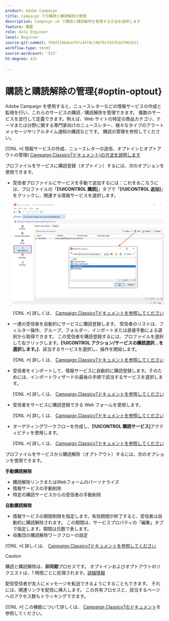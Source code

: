 ```yaml
---
product: Adobe Campaign
title: Campaign での購読と購読解除の管理
description: Campaign v8 で購読と購読解除を管理する方法を説明します
feature: 概要
role: Data Engineer
level: Beginner
source-git-commit: f69d318b4ea767c44f8c19bf0cf45fb1b7001b11
workflow-type: tm+mt
source-wordcount: '513'
ht-degree: 42%

---
```


# 購読と購読解除の管理{#optin-optout}

Adobe Campaign を使用すると、ニュースレターなどの情報サービスの作成と監視を行い、これらのサービスの購読／購読解除を管理できます。 複数のサービスを並行して定義できます。例えば、Web サイトの特定の商品カテゴリ、テーマまたは分野に関する専門家向けのニュースレター、様々なタイプのアラートメッセージやリアルタイム通知の購読などです。 購読の管理を参照してください。

[!DNL :arrow_upper_right:] 情報サービスの作成、ニュースレターの送信、オプトインとオプトアウトの管理( [Campaign Classicv7ドキュメント)の方法を説明します](https://experienceleague.adobe.com/docs/campaign-classic/using/sending-messages/subscriptions-and-referrals/managing-subscriptions.html?lang=ja)

プロファイルをサービスに購読登録（オプトイン）するには、次のオプションを使用できます。

* 受信者プロファイルにサービスを手動で追加するには：これをおこなうには、プロファイルの「**[!UICONTROL 購読]**」タブで「**[!UICONTROL 追加]**」をクリックし、関連する情報サービスを選択します。

   ![](assets/subscribe-to-a-service.png)

   [!DNL :arrow_upper_right:] 詳しくは、 [Campaign Classicv7ドキュメントを参照してください](https://experienceleague.adobe.com/docs/campaign-classic/using/getting-started/profile-management/editing-a-profile.html?lang=en#deliveries-tab)

* 一連の受信者を自動的にサービスに購読登録します。 受信者のリストは、フィルター操作、グループ、フォルダー、インポートまたは直接手動による選択から取得できます。 この受信者を購読登録するには、プロファイルを選択して右クリックします。**[!UICONTROL アクション/サービスの購読選択…を選択します。]**、該当するサービスを選択し、操作を開始します。

   [!DNL :arrow_upper_right:] 詳しくは、 [Campaign Classicv7ドキュメントを参照してください](https://experienceleague.adobe.com/docs/campaign-classic/using/getting-started/profile-management/editing-a-profile.html?lang=en#deliveries-tab)


* 受信者をインポートして、情報サービスに自動的に購読登録します。そのためには、インポートウィザードの最後の手順で該当するサービスを選択します。

   [!DNL :arrow_upper_right:] 詳しくは、 [Campaign Classicv7ドキュメントを参照してください](https://experienceleague.adobe.com/docs/campaign-classic/using/getting-started/importing-and-exporting-data/generic-imports-exports/executing-import-jobs.html?lang=en#step-5---additional-step-when-importing-recipients)

* 受信者をサービスに購読登録できる Web フォームを使用します。

   [!DNL :arrow_upper_right:] 詳しくは、 [Campaign Classicv7ドキュメントを参照してください](https://experienceleague.adobe.com/docs/campaign-classic/using/designing-content/web-forms/use-cases--web-forms.html?lang=en#create-a-subscription--form-with-double-opt-in)


* ターゲティングワークフローを作成し、**[!UICONTROL 購読サービス]**&#x200B;アクティビティを使用します。

   [!DNL :arrow_upper_right:] 詳しくは、 [Campaign Classicv7ドキュメントを参照してください](https://experienceleague.adobe.com/docs/campaign-classic/using/automating-with-workflows/targeting-activities/subscription-services.html?lang=en#example--subscribe-a-list-of-recipients-to-a-newsletter)


プロファイルをサービスから購読解除（オプトアウト）するには、次のオプションを使用できます。

**手動購読解除**

* 購読解除リンクまたはWebフォームのパーソナライズ
* 情報サービスの手動削除
* 特定の購読サービスからの受信者の手動削除

**自動購読解除**

* 情報サービスの期間制限を指定します。有効期間が終了すると、受信者は自動的に購読解除されます。 この期間は、サービスプロパティの「編集」タブで指定します。期間は日数で表します。
* 母集団の購読解除ワークフローの設定

[!DNL :arrow_upper_right:] 詳しくは、 [Campaign Classicv7ドキュメントを参照してください](https://experienceleague.adobe.com/docs/campaign-classic/using/sending-messages/subscriptions-and-referrals/managing-subscriptions.html?lang=en#unsubscribing-a-recipient-from-a-service)


>[!CAUTION]
>
>購読と購読解除は、**非同期**&#x200B;プロセスです。 オプトインおよびオプトアウトのリクエストは、1 時間ごとに処理されます。[詳細情報](../dev/new-apis.md#sub-apis)

配信受信者が友人にメッセージを転送できるようにすることもできます。 それには、関連リンクを配信に挿入します。 この共有プロセスと、該当するページへのアクセス数もトラッキングできます。

[!DNL :arrow_upper_right:] この機能について詳しくは、 [Campaign Classicv7のドキュメント](https://experienceleague.adobe.com/docs/campaign-classic/using/sending-messages/subscriptions-and-referrals/viral-and-social-marketing.html?lang=en#viral-marketing--forward-to-a-friend)を参照してください。